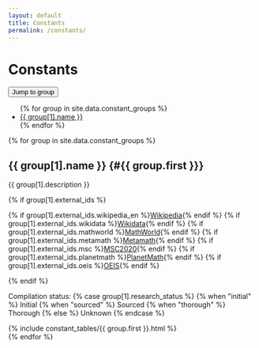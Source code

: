 ```yaml
---
layout: default
title: Constants
permalink: /constants/
---
```


# Constants

<div class="dropdown mb-4">
  <button class="btn btn-secondary dropdown-toggle" type="button" id="groupDropdown" data-bs-toggle="dropdown" aria-expanded="false">
    Jump to group
  </button>
  <ul class="dropdown-menu" aria-labelledby="groupDropdown">
    {% for group in site.data.constant_groups %}
      <li><a class="dropdown-item" href="#{{ group.first }}">{{ group[1].name }}</a></li>
    {% endfor %}
  </ul>
</div>


{% for group in site.data.constant_groups %}
## {{ group[1].name }} {#{{ group.first }}}

{{ group[1].description }}

{% if group[1].external_ids %}
  <p class="d-flex flex-wrap gap-2">
    {% if group[1].external_ids.wikipedia_en %}<a class="btn btn-outline-secondary btn-sm" href="https://en.wikipedia.org/wiki/{{ group[1].external_ids.wikipedia_en }}">Wikipedia</a>{% endif %}
    {% if group[1].external_ids.wikidata %}<a class="btn btn-outline-secondary btn-sm" href="https://www.wikidata.org/wiki/{{ group[1].external_ids.wikidata }}">Wikidata</a>{% endif %}
    {% if group[1].external_ids.mathworld %}<a class="btn btn-outline-secondary btn-sm" href="https://mathworld.wolfram.com/{{ group[1].external_ids.mathworld }}.html">MathWorld</a>{% endif %}
    {% if group[1].external_ids.metamath %}<a class="btn btn-outline-secondary btn-sm" href="http://us.metamath.org/mpeuni/{{ group[1].external_ids.metamath }}.html">Metamath</a>{% endif %}
    {% if group[1].external_ids.msc %}<a class="btn btn-outline-secondary btn-sm" href="https://mathscinet.ams.org/msc/msc2020.html?t={{ group[1].external_ids.msc }}">MSC2020</a>{% endif %}
    {% if group[1].external_ids.planetmath %}<a class="btn btn-outline-secondary btn-sm" href="https://planetmath.org/{{ group[1].external_ids.planetmath }}">PlanetMath</a>{% endif %}
    {% if group[1].external_ids.oeis %}<a class="btn btn-outline-secondary btn-sm" href="https://oeis.org/{{ group[1].external_ids.oeis }}">OEIS</a>{% endif %}
  </p>
{% endif %}

<p>Compilation status: {% case group[1].research_status %}
  {% when "initial" %}
    <span class="badge bg-warning" data-bs-toggle="tooltip" data-bs-placement="top" 
      title="Basic, incomplete information gathered">Initial</span>
  {% when "sourced" %}
    <span class="badge bg-info" data-bs-toggle="tooltip" data-bs-placement="top" 
      title="All current values and bounds are present and sourced">Sourced</span>
  {% when "thorough" %}
    <span class="badge bg-success" data-bs-toggle="tooltip" data-bs-placement="top" 
      title="Comprehensive research, all historical bounds updates that could be found are present and sourced">Thorough</span>
  {% else %}
    <span class="badge bg-secondary" data-bs-toggle="tooltip" data-bs-placement="top" 
      title="Compilation status not specified">Unknown</span>
{% endcase %}</p>

{% include constant_tables/{{ group.first }}.html %}
<br>
{% endfor %}
